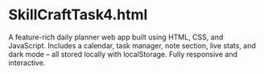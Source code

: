 # SkillCraftTask4.html
A feature-rich daily planner web app built using HTML, CSS, and JavaScript. Includes a calendar, task manager, note section, live stats, and dark mode – all stored locally with localStorage. Fully responsive and interactive.
